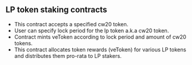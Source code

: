 ## LP token staking contracts
- This contract accepts a specified cw20 token.
- User can specify lock period for the lp token a.k.a cw20 token.
- Contract mints veToken according to lock period and amount of cw20 tokens.
- This contract allocates token rewards (veToken) for various LP tokens and distributes them pro-rata to LP stakers.